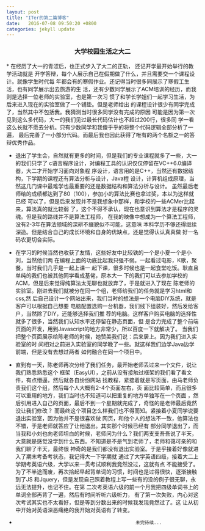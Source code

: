 ```yaml
---
layout: post
title: "ITer的第二篇博客"
date:   2016-07-08 09:50:20 +0800
categories: jekyll update
---
```



<center>
<h3>大学校园生活之大二</h3>
</center>
*   在经历了大一的青涩后，也正式步入了大二的正轨， 还记开学最开始举行的教学活动就是
    开学答辩，每个人展示自己在假期做了什么，并且需要交一个课程设计。就像学生时代每
    年都会有的寒假作业。还记得当时很多同展示了寒假工生活，也有同学展示出去旅游的生
    活，还有少数同学展示了ACM培训的经历，而我则是选择一位老师的实验室，也是第一次习
    惯了和学长学姐们一起学习生活，为后来进入现在的实验室做了一个铺垫。但是老师给出
    的课程设计很少有同学完成了，当然其中不包括我。我猜测当时很多同学没有完成的原因
    可能是因为第一次见到这么多代码，大一的我们见过最长代码估计也不超过200行，很多同
    学一看这么长就不愿去分析。只有少数同学和我傻乎乎的将整个代码逻辑全部分析了一遍，
    最后完善了一小部分代码。而最后我也因此获得了唯有的两个名额之一的答辩优秀作品。

*   退出了学生会，自然就有更多的时间，但是我们的专业课程就多了一些，大一的我们只学了
    c语言程序设计，对编程工具的认识仅仅停留在VC++6.0编译器，大二才开始学习面向对象程
    序设计，语言用的是C++，当然还有数据结构，下学期的课程还有算法分析与设计，Java程
    设计，计算机组成原理，当然这几门课中最难学也最重要的还是数据结构和算法分析与设计。
    虽然最后老师给的成绩都达到了80（100），参加小的算法比赛也拿过奖，本以为这样就已经
    可以了，但是后来发现并不是我想象中那样，和学校的一些ACMer比起来，算法真的就比较弱
    了，这个不得不承认，现在也意识到算法才是程序的灵魂。但是我的路线并不是算法工程师，
    在我的映像中想成为一个算法工程师，没有2-3年在算法领域的深耕不缀貌似不可能，这意味
    本科学历不够还得继续深造。但是结合自己的成长环境和自身的优缺点，还是觉得认认真真做
    好一名码农更切合实际。

*   在学习的时候当然也收获了友情，这些好友中比较铁的一个是小夏一个是小刘，当然他们两
    在编程上面的功底比起我只强不弱。一起看过电影，K歌，聚餐，当时我们几乎是一起上课一
    起下课，很多时候也是一起食堂吃饭。耿直且单纯的我们也被其他同学看成基佬，原本大一
    下的我们可以去参加学校的ACM，但是后来觉得纯算法太无聊也就放弃了，于是就进入了现在
    陈老师的实验室。刚进去我们就被分在同一个组，老师给我们的任务就是学习html和css,然
    后自己设计一个网站出来，我们当时的想法是一个电脑DIY系统，就是客户可以根据自己想要
    电脑配置选购一台机器，我们线下组装好，然后发给客户，当然除了DIY，还能够选择我们推
    荐的电脑。这样客户购买电脑的选择性就多了很多，当然我们认知水平还停留在静态页面，但
    是合力完成了整个前端页面的开发，用到Javascript的地方非常少，所以百度一下就解决了。
    当我们把整个页面展示给陈老师的时候，她赞美我们说：后来居上。因为我们进入实验室的时
    间相对之前进入实验室的同学晚了一些。就这样我们边学Java边学前端，但是没有去想过两者
    如何融合在同一个项目中。

*   直到有一天，陈老师再次分给了我们任务，最开始老师丢过来一个文件，说让我们熟悉熟悉这个
    框架（EasyUI），之前从没有接触过框架的我们看了看文件，有点懵逼，然后就各自纷纷网站
    找教程，紧接着就是写页面，由马老师负责我们这个组，然后每个人大概有2-4个页面左右，页
    面比较简单，而且很多可以重用的地方，我们当时也不知道可以把重复的地方单独写在一个页面
    ，然后引用进入自己的页面，最后不到一个星期就完成了，奇怪的是老师最后竟然没让我们修改？
    而最终这个项目怎么样我们也不得而知。紧接着小夏同学说要退出实验室，因为他并不是很喜欢做
    网页，和他个人的想法不一致，他算法也不错，于是老师就答应了让他退出。其实那个时候已经有
    部分同学退出了，而当我和小刘也向老师坦白的时候，老师问为什么？我们两支支吾吾说了半天，
    大意就是感觉没学到什么东西。不知道是不是气到老师了，老师和蔼可亲的和我们聊了半天，最终很
    神奇的是我们都没有退出实验室。于是乎接着好像就进入了期末考备考状态，我记得大一下学期就
    通过了大学英语四级，接着大二上学期考英语六级，大学以来一贯考试顺利我竟然没过，这就有点
    不能接受了。为了不半途而废，再次拾起早起背单词的习惯，时间也是过得很快，逐渐接触到了JS
    和Jquery，但是发现自己照着教程上写一些有的没的例子很无聊，永远无法提升，也记不住。在第
    二次考英语六级的前一个月我把四级单词书上的单词全部再背了一遍，然后有时间听听六级听力，
    有了第一次失败，内心对这次考试其实也不太看好，但是等到分数出来的时候我发现竟然过了。这
    让从初中开始对英语深恶痛绝的我开始对英语有了转变。
   
*                                                 未完待续...  




